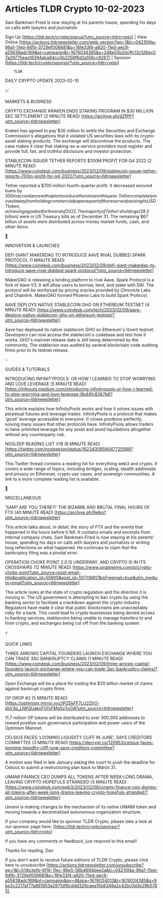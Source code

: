 # Articles TLDR Crypto 10-02-2023

Sam Bankman-Fried is now staying at his parents house, spending his
days on calls with lawyers and journalists  

Sign Up [https://tldr.tech/crypto/signup?utm_source=tldrcrypto] | View
Online
[https://actions.tldrnewsletter.com/web-version?ep=1&lc=04210f4a-96a1-11ed-94fb-3729ef006681&p=16fe33f4-a920-11ed-aec9-a55638adc169&pt=campaign&t=1676034385&s=248e55b2dcffc12c126ec07a29775eae18394aba84cc0b2256f6d2a159cc9267]
| Sponsor [https://tldr.tech/crypto/sponsor?utm_source=tldrcrypto] 

		TLDR 

DAILY CRYPTO UPDATE 2023-02-10

📈 

MARKETS & BUSINESS

CRYPTO EXCHANGE KRAKEN ENDS STAKING PROGRAM IN $30 MILLION SEC
SETTLEMENT (2 MINUTE READ)
[https://archive.ph/dZfPP?utm_source=tldrnewsletter] 

Kraken has agreed to pay $30 million to settle the Securities and
Exchange Commission's allegations that it violated US securities laws
with its crypto-asset staking products. The exchange will discontinue
the products. The case makes it clear that staking-as-a-service
providers must register and provide full, fair, and truthful
disclosure and investor protection. 

STABLECOIN ISSUER TETHER REPORTS $700M PROFIT FOR Q4 2022 (2 MINUTE
READ)
[https://www.coindesk.com/business/2023/02/09/stablecoin-issuer-tether-reports-700m-profit-for-q4-2022/?utm_source=tldrnewsletter]


Tether reported a $700 million fourth-quarter profit. It decreased
secured loans by $300 in accordance with a plan to reduce them to zero
this year. Tether completely moved away from holding commercial paper
as part of the reserves backing its USDT token, achieving a goal set
for the end of 2022. The majority of Tether's holdings ($39.2 billion)
were in US Treasury bills as of December 31. The remaining $67 billion
of assets were distributed across money market funds, cash, and other
items. 

🚀 

INNOVATION & LAUNCHES

DEFI GIANT MAKERDAO TO INTRODUCE AAVE RIVAL DUBBED SPARK PROTOCOL (1
MINUTE READ)
[https://www.coindesk.com/business/2023/02/09/defi-giant-makerdao-to-introduce-aave-rival-dubbed-spark-protocol/?utm_source=tldrnewsletter]


MakerDAO is releasing a lending platform to rival Aave. Spark Protocol
is a fork of Aave V3. It will allow users to borrow, lend, and stake
with DAI. The protocol will be reinforced by pricing oracles provided
by Chronicle Labs and Chainlink. MakerDAO formed Phoenix Labs to build
Spark Protocol. 

AAVE DEPLOYS NATIVE STABLECOIN GHO ON ETHEREUM TESTNET (4 MINUTE READ)
[https://www.coindesk.com/tech/2023/02/09/aave-deploys-native-stablecoin-gho-on-ethereum-testnet/?utm_source=tldrnewsletter]


Aave has deployed its native stablecoin GHO on Ethereum's Goerli
testnet. Developers can now access the stablecoin's codebase and test
how it works. GHO's mainnet release date is still being determined by
the community. The stablecoin was audited by several blockchain code
auditing firms prior to its testnet release. 

💡 

GUIDES & TUTORIALS

INTRODUCING INFINITYPOOLS: OR HOW I LEARNED TO STOP WORRYING AND LOVE
LEVERAGE (5 MINUTE READ)
[https://infpools.medium.com/introducing-infinitypools-or-how-i-learned-to-stop-worrying-and-love-leverage-9b44fc8367b6?utm_source=tldrnewsletter]


This article explains how InfinityPools works and how it solves issues
with perpetual futures and leverage trades. InfinityPools is a
protocol that makes 'good' leverage accessible to everyone. It closes
positions perfectly, solving many issues that other protocols have.
InfinityPools allows traders to have unlimited leverage for any asset
and avoid liquidations altogether without any counterparty risk. 

NOSLEEP READING LIST V18 (8 MINUTE READ)
[https://twitter.com/nosleepjon/status/1623430858047725568?utm_source=tldrnewsletter]


This Twitter thread contains a reading list for everything web3 and
crypto. It covers a wide range of topics, including bridges, scaling,
stealth addresses and privacy on Ethereum, crypto use cases, and
sovereign communities. A link to a more complete reading list is
available. 

🦄 

MISCELLANEOUS

‘SAM? ARE YOU THERE?!’ THE BIZARRE AND BRUTAL FINAL HOURS OF FTX
(40 MINUTE READ) [https://archive.ph/ReIko?utm_source=tldrnewsletter] 

This article talks about, in detail, the story of FTX and the events
that happened in the hours before it fell. It contains emails and
excerpts from internal company chats. Sam Bankman-Fried is now staying
at his parents' house, spending his days on calls with lawyers and
journalists or writing long reflections on what happened. He continues
to claim that the bankruptcy filing was a pivotal error. 

OPERATION CHOKE POINT 2.0 IS UNDERWAY, AND CRYPTO IS IN ITS CROSSHAIRS
(12 MINUTE READ)
[https://www.piratewires.com/p/crypto-choke-point?utm_source=post-email-title&publication_id=55605&post_id=101709817&isFreemail=true&utm_medium=email?utm_source=tldrnewsletter]


This article looks at the state of crypto regulation and the direction
it is moving in. The US government is attempting to ban crypto by
using the banking sector to facilitate a crackdown against the crypto
industry. Regulators have made it clear that public blockchains are
unacceptably risky for a bank. This could lead to crypto businesses
being denied access to banking services, stablecoins being unable to
manage transfers to and from crypto, and exchanges being cut off from
the banking system. 

⚡ 

QUICK LINKS

THREE ARROWS CAPITAL FOUNDERS LAUNCH EXCHANGE WHERE YOU CAN TRADE 3AC
BANKRUPTCY CLAIMS (1 MINUTE READ)
[https://www.coindesk.com/business/2023/02/09/three-arrows-capital-founders-launch-exchange-where-you-can-trade-3ac-bankruptcy-claims/?utm_source=tldrnewsletter]


Open Exchange will be a place for trading the $20 billion market of
claims against bankrupt crypto firms. 

OP DROP #2 (5 MINUTE READ)
[https://optimism.mirror.xyz/lPZEkFF7LU2ZlrO-dsV3p_LtWQUaknFGfxFMgSz3vGA?utm_source=tldrnewsletter]


11.7 million OP tokens will be distributed to over 300,000 addresses
to reward positive-sum governance participation and power users of the
Optimism Mainnet. 

CELSIUS FACES ‘LOOMING LIQUIDITY CLIFF IN JUNE’, SAYS CREDITORS
COMMITTEE (3 MINUTE READ)
[https://decrypt.co/120953/celsius-faces-looming-liquidity-cliff-june-says-creditors-committee?utm_source=tldrnewsletter]


A motion was filed in late January asking the court to push the
deadline for Celsius to submit a restructuring plan back to March 31. 

UMAMI FINANCE CEO DUMPS ALL TOKENS AFTER WEEK-LONG DRAMA, LEAVING
CRYPTO HOPEFULS STRANDED (3 MINUTE READ)
[https://www.coindesk.com/web3/2023/02/09/umami-finance-ceo-dumps-all-tokens-after-week-long-drama-leaving-crypto-hopefuls-stranded/?utm_source=tldrnewsletter]


Umami is making changes to the mechanism of its native UMAMI token and
moving towards a decentralized autonomous organization structure. 

If your company would like to sponsor TLDR Crypto, please take a look
at our sponsor page here.
[https://tldr.tech/crypto/sponsor?utm_source=tldrcrypto] 

If you have any comments or feedback, just respond to this email! 

Thanks for reading, 
Dan 

If you don't want to receive future editions of TLDR Crypto,
please click here to unsubscribe
[https://actions.tldrnewsletter.com/unsubscribe?ep=1&l=514b3efb-6f16-11ec-96e5-06b4694bee2a&lc=04210f4a-96a1-11ed-94fb-3729ef006681&p=16fe33f4-a920-11ed-aec9-a55638adc169&pt=campaign&pv=4&spa=1676034013&t=1676034385&s=9be2c2217af77a881953a2871df9cddd329caea15b8349a2c42bc0d3e29b5785].


 